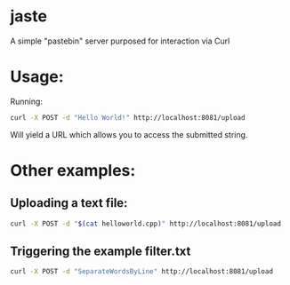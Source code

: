 # jaste
A simple "pastebin" server purposed for interaction via Curl

# Usage:

Running:

```sh
curl -X POST -d "Hello World!" http://localhost:8081/upload
```

Will yield a URL which allows you to access the submitted string.

# Other examples:
## Uploading a text file:
```sh
curl -X POST -d "$(cat helloworld.cpp)" http://localhost:8081/upload
```

## Triggering the example filter.txt
```sh
curl -X POST -d "SeparateWordsByLine" http://localhost:8081/upload
```
